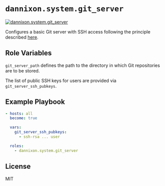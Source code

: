 # `dannixon.system.git_server`

[![dannixon.system.git_server](https://github.com/DanNixon/ansible-services/actions/workflows/git_server.yml/badge.svg?branch=main)](https://github.com/DanNixon/ansible-services/actions/workflows/git_server.yml)

Configures a basic Git server with SSH access following the principle described [here](https://git-scm.com/book/en/v2/Git-on-the-Server-Setting-Up-the-Server).

## Role Variables

`git_server_path` defines the path to the directory in which Git repositories are to be stored.

The list of public SSH keys for users are provided via `git_server_ssh_pubkeys`.

## Example Playbook

```yaml
- hosts: all
  become: true

  vars:
    git_server_ssh_pubkeys:
      - ssh-rsa ... user

  roles:
    - dannixon.system.git_server
```

## License

MIT
